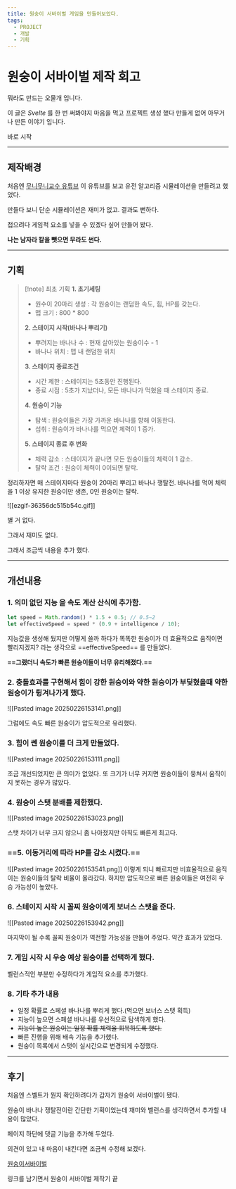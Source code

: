 ```yaml
---
title: 원숭이 서바이벌 게임을 만들어보았다.
tags:
  - PROJECT
  - 개발
  - 기획
---
```

# 원숭이 서바이벌 제작 회고

뭐라도 만드는 오물개 입니다.

이 글은 _Svelte_ 를 한 번 써봐야지 마음을 먹고 프로젝트 생성 했다 만들게 없어 아무거나 만든 이야기 입니다.

바로 시작

---
## 제작배경

처음엔  [무니무니교수 유튜브](https://youtu.be/eTIOh7vhdN8?feature=shared) 이 유튜브를 보고 유전 알고리즘 시뮬레이션을 만들려고 했었다. 

만들다 보니 단순 시뮬레이션은 재미가 없고. 결과도 뻔하다.

접으려다 게임적 요소를 넣을 수 있겠다 싶어 만들어 봤다.

__나는 남자라 칼을 뺏으면 무라도 썬다.__

---
## 기획

>[!note] 최초 기획
>**1. 초기세팅**
>- 원수이 20마리 생성 : 각 원숭이는 랜덤한 속도, 힘, HP를 갖는다.
>- 맵 크기 : 800 * 800
>
>**2. 스테이지 시작(바나나 뿌리기)**
>-  뿌려지는 바나나 수 : 현재 살아있는 원숭이수 - 1
>- 바나나 위치 : 맵 내 랜덤한 위치
>
>**3. 스테이지 종료조건**
>- 시간 제한 : 스테이지는 5초동안 진행된다.
>- 종료 시점 : 5초가 지났더나, 모든 바나나가 먹혔을 때 스테이지 종료.
>
>**4. 원숭이 기능**
>- 탐색 : 원숭이들은 가장 가까운 바나나를 향해 이동한다.
>- 섭취 : 원숭이가 바나나를 먹으면 체력이 1 증가.
>
>**5. 스테이지 종료 후 변화**
>- 체력 감소 : 스테이지가 끝나면 모든 원숭이들의 체력이 1 감소.
>- 탈락 조건 : 원숭이 체력이 0이되면 탈락.

정리하자면 매 스테이지마다 원숭이 20마리 뿌리고 바나나 쟁탈전. 바나나를 먹어 체력을 1 이상 유지한 원숭이만 생존, 0인 원숭이는 탈락.


![[ezgif-36356dc515b54c.gif]]

별 거 없다.

그래서 재미도 없다.

그래서 조금씩 내용을 추가 했다.

---

## 개선내용

### 1. 의미 없던 __지능__ 을 속도 계산 산식에 추가함.
```js
let speed = Math.random() * 1.5 + 0.5; // 0.5~2
let effectiveSpeed = speed * (0.9 + intelligence / 10);
```

지능값을 생성해 뒀지만 어떻게 쓸까 하다가 똑똑한 원숭이가 더 효율적으로 움직이면 빨리지겠지? 라는 생각으로 ==effectiveSpeed== 를 만들었다.

**==그랬더니 속도가 빠른 원숭이들이 너무 유리해졌다.==**


### 2. 충돌효과를  구현해서 힘이 강한 원숭이와 약한 원숭이가 부딫혔을때 약한 원숭이가 튕겨나가게 했다.

![[Pasted image 20250226153141.png]]

그럼에도 속도 빠른 원숭이가 압도적으로 유리했다.

### 3. 힘이 쎈 원숭이를 더 크게 만들었다.
![[Pasted image 20250226153111.png]]

조금 개선되었지만 큰 의미가 없었다. 또 크기가 너무 커지면 원숭이들이 뭉쳐서 움직이지 못하는 경우가 많았다.

### 4. 원숭이 스탯 분배를 제한했다.

![[Pasted image 20250226153023.png]]

스탯 차이가 너무 크지 않으니 좀 나아졌지만 아직도 빠른게 최고다.
### ==5. 이동거리에 따라 HP를 감소 시켰다.==

![[Pasted image 20250226153541.png]]
이렇게 되니 빠르지만 비효율적으로 움직이는 원숭이들의 탈락 비율이 올라갔다.
하지만 압도적으로 빠른 원숭이들은 여전히 우승 가능성이 높았다.

### 6. 스테이지 시작 시 꼴찌 원숭이에게 보너스 스탯을 준다.

![[Pasted image 20250226153942.png]]

마지막이 될 수록 꼴찌 원숭이가 역전할 가능성을 만들어 주었다. 약간 효과가 있었다.

### 7. 게임 시작 시 우승 예상 원숭이를 선택하게 했다.

벨런스적인 부분만 수정하다가 게임적 요소를 추가했다.

### 8. 기타 추가 내용

- 일정 확률로 스페셜 바나나를 뿌리게 했다.(먹으면 보너스 스탯 획득)
- 지능이 높으면 스페셜 바나나를 우선적으로 탐색하게 했다.
- ~~지능이 높은 원숭이는 일정 확률 체력을 회복하도록 했다.~~
- 빠른 진행을 위해 배속 기능을 추가했다.
- 원숭이 목록에서 스탯이 실시간으로 변경되게 수정했다.

---

## 후기

처음엔 스벨트가 뭔지 확인하려다가 갑자기 원숭이 서바이벌이 됐다.

원숭이 바나나 쟁탈전이란 간단한 기획이었는데 재미와 벨런스를 생각하면서 추가할 내용이 많았다.

페이지 하단에 댓글 기능을 추가해 두었다.

의견이 있고 내 마음이 내킨다면 조금씩 수정해 보겠다.

[원숭이서바이벌](https://monky-survive.vercel.app/) 

링크를 남기면서 원숭이 서바이벌 제작기 끝

